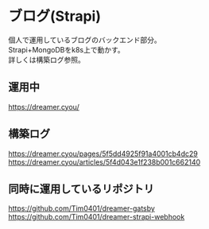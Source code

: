 # ブログ(Strapi)

個人で運用しているブログのバックエンド部分。  
Strapi+MongoDBをk8s上で動かす。  
詳しくは構築ログ参照。  

## 運用中

https://dreamer.cyou/  

## 構築ログ
https://dreamer.cyou/pages/5f5dd4925f91a4001cb4dc29  
https://dreamer.cyou/articles/5f4d043e1f238b001c662140  

## 同時に運用しているリポジトリ

https://github.com/Tim0401/dreamer-gatsby  
https://github.com/Tim0401/dreamer-strapi-webhook  
